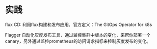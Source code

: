 # 实践

flux CD: 利用flux构建和发布应用，官方定义：The GitOps Operator for k8s

Flagger 自动化灰度发布工具，通过监控集群中版本的变化，来帮你部署一个canary，另外通过监控prometheus的访问请求指标来控制灰度发布的变化。





